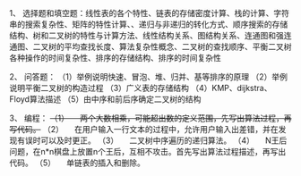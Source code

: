 1、 选择题和填空题：线性表的各个特性、链表的存储密度计算、栈的计算、字符串的搜索复杂性、矩阵的特性计算、、递归与非递归的转化方式、顺序搜索的存储结构、树和二叉树的特性与计算方法、线性结构关系、图结构关系、连通图和强连通图、二叉树的平均查找长度、算法复杂性概念、二叉树的查找顺序、平衡二叉树各种操作的时间复杂性、排序的存储结构、排序的时间复杂性

2、 问答题：
（1）举例说明快速、冒泡、堆、归并、基等排序的原理
（2）举例说明平衡二叉树的构造过程
（3）广义表的存储结构
（4）KMP、dijkstra、Floyd算法描述
（5）由中序和前后序确定二叉树的结构

3、 编程：
~~（1）     两个大数相乘，可能超出数的定义范围，先写出算法过程，再写代码。~~
（2）     在用户输入一行文本的过程中，允许用户输入出差错，并在发现有误时可以及时更正。
（3）     二叉树中序遍历的递归算法。
（4）     N王后问题，在n*n棋盘上放置n个王后，互相不攻击。首先写出算法过程描述，再写出代码。
（5）     单链表的插入和删除。